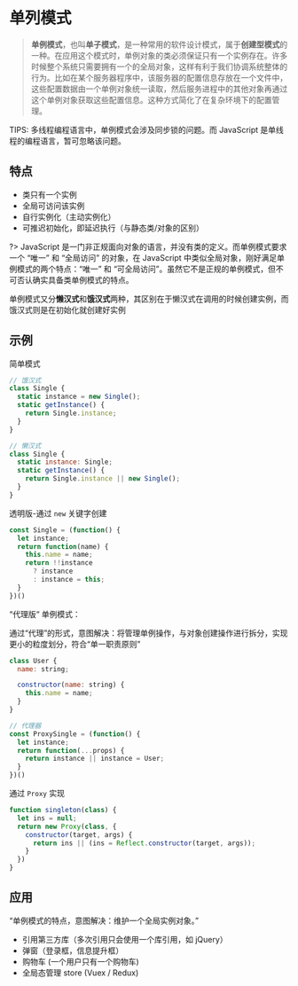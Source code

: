# 单列模式

> **单例模式**，也叫**单子模式**，是一种常用的软件设计模式，属于**创建型模式**的一种。在应用这个模式时，单例对象的类必须保证只有一个实例存在。许多时候整个系统只需要拥有一个的全局对象，这样有利于我们协调系统整体的行为。比如在某个服务器程序中，该服务器的配置信息存放在一个文件中，这些配置数据由一个单例对象统一读取，然后服务进程中的其他对象再通过这个单例对象获取这些配置信息。这种方式简化了在复杂环境下的配置管理。

TIPS: 多线程编程语言中，单例模式会涉及同步锁的问题。而 JavaScript 是单线程的编程语言，暂可忽略该问题。

## 特点

- 类只有一个实例
- 全局可访问该实例
- 自行实例化（主动实例化）
- 可推迟初始化，即延迟执行（与静态类/对象的区别）

?> JavaScript 是一门非正规面向对象的语言，并没有类的定义。而单例模式要求一个 “唯一” 和 “全局访问” 的对象，在 JavaScript 中类似全局对象，刚好满足单例模式的两个特点：“唯一” 和 “可全局访问”。虽然它不是正规的单例模式，但不可否认确实具备类单例模式的特点。

单例模式又分**懒汉式**和**饿汉式**两种，其区别在于懒汉式在调用的时候创建实例，而饿汉式则是在初始化就创建好实例

## 示例

简单模式

``` js
// 饿汉式
class Single {
  static instance = new Single();
  static getInstance() {
    return Single.instance;
  }
}

// 懒汉式
class Single {
  static instance: Single;
  static getInstance() {
    return Single.instance || new Single();
  }
}
```

透明版-通过 `new` 关键字创建

``` js
const Single = (function() {
  let instance;
  return function(name) {
    this.name = name;
    return !!instance 
      ? instance
      : instance = this;
  }
})()
```

“代理版“ 单例模式：

通过“代理”的形式，意图解决：将管理单例操作，与对象创建操作进行拆分，实现更小的粒度划分，符合“单一职责原则”

``` js
class User {
  name: string;

  constructor(name: string) {
    this.name = name;
  }
}

// 代理器
const ProxySingle = (function() {
  let instance;
  return function(...props) {
    return instance || instance = User;
  }
})()
```

通过 `Proxy` 实现

``` javascript
function singleton(class) {
  let ins = null;
  return new Proxy(class, {
    constructor(target, args) {
      return ins || (ins = Reflect.constructor(target, args));
    }
  })
}
```



## 应用

“单例模式的特点，意图解决：维护一个全局实例对象。”

- 引用第三方库（多次引用只会使用一个库引用，如 jQuery）
- 弹窗（登录框，信息提升框）
- 购物车 (一个用户只有一个购物车)
- 全局态管理 store (Vuex / Redux)
